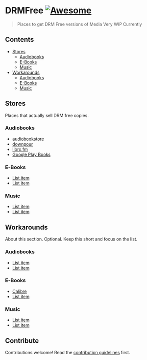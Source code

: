 # DRMFree [![Awesome](https://awesome.re/badge.svg)](https://awesome.re)

> Places to get DRM Free versions of Media
> Very WIP Currently

## Contents

- [Stores](#stores)
  - [Audiobooks](#audiobooks)
  - [E-Books](#e-books)
  - [Music](#music)
- [Workarounds](#workarounds)
  - [Audiobooks](#audiobooks-1)
  - [E-Books](#e-books-1)
  - [Music](#music-1)

## Stores

Places that actually sell DRM free copies.

### Audiobooks

- [audiobookstore](https://audiobookstore.com/)
- [downpour](https://www.downpour.com/)
- [libro.fm](https://libro.fm/)
- [Google Play Books](https://play.google.com/store/books/category/audiobooks)

### E-Books

- [List item](http://example.com)
- [List item](http://example.com)

### Music

- [List item](http://example.com)
- [List item](http://example.com)

## Workarounds

About this section. Optional. Keep this short and focus on the list.

### Audiobooks

- [List item](http://example.com)
- [List item](http://example.com)


### E-Books

- [Calibre](https://calibre-ebook.com)
- [List item](http://example.com)

### Music

- [List item](http://example.com)
- [List item](http://example.com)

## Contribute

Contributions welcome! Read the [contribution guidelines](contributing.md) first.
